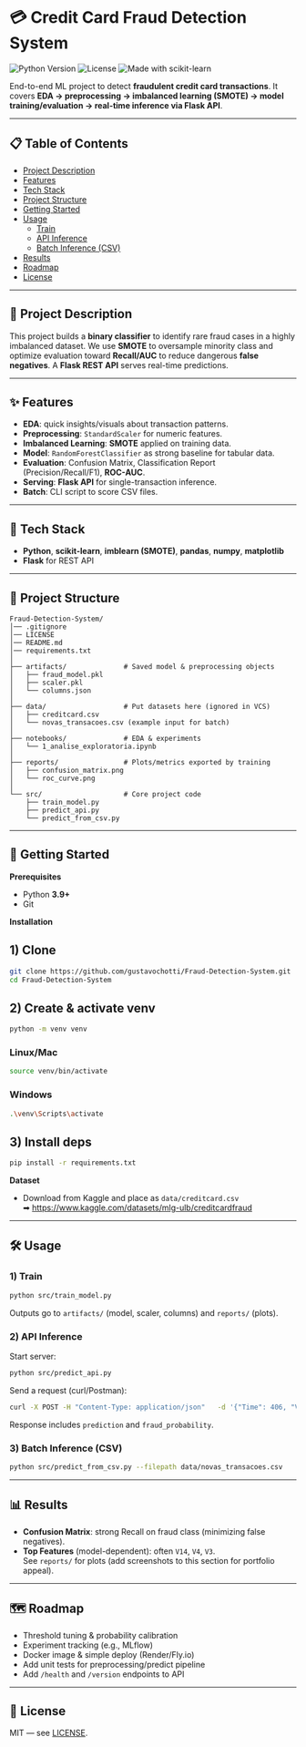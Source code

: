 # 💳 Credit Card Fraud Detection System

![Python Version](https://img.shields.io/badge/python-3.9+-blue.svg)
![License](https://img.shields.io/badge/license-MIT-green.svg)
![Made with scikit-learn](https://img.shields.io/badge/ML-sklearn-informational)

End-to-end ML project to detect **fraudulent credit card transactions**. It covers **EDA → preprocessing → imbalanced learning (SMOTE) → model training/evaluation → real-time inference via Flask API**.

---

## 📋 Table of Contents
- [Project Description](#-project-description)
- [Features](#-features)
- [Tech Stack](#-tech-stack)
- [Project Structure](#-project-structure)
- [Getting Started](#-getting-started)
- [Usage](#-usage)
  - [Train](#1-train)
  - [API Inference](#2-api-inference)
  - [Batch Inference (CSV)](#3-batch-inference-csv)
- [Results](#-results)
- [Roadmap](#-roadmap)
- [License](#-license)

---

## 📝 Project Description
This project builds a **binary classifier** to identify rare fraud cases in a highly imbalanced dataset. We use **SMOTE** to oversample minority class and optimize evaluation toward **Recall/AUC** to reduce dangerous **false negatives**. A **Flask REST API** serves real-time predictions.

---

## ✨ Features
- **EDA**: quick insights/visuals about transaction patterns.  
- **Preprocessing**: `StandardScaler` for numeric features.  
- **Imbalanced Learning**: **SMOTE** applied on training data.  
- **Model**: `RandomForestClassifier` as strong baseline for tabular data.  
- **Evaluation**: Confusion Matrix, Classification Report (Precision/Recall/F1), **ROC-AUC**.  
- **Serving**: **Flask API** for single-transaction inference.  
- **Batch**: CLI script to score CSV files.

---

## 🧰 Tech Stack
- **Python**, **scikit-learn**, **imblearn (SMOTE)**, **pandas**, **numpy**, **matplotlib**
- **Flask** for REST API

---

## 📁 Project Structure
```
Fraud-Detection-System/
│── .gitignore
│── LICENSE
│── README.md
│── requirements.txt
│
├── artifacts/              # Saved model & preprocessing objects
│   ├── fraud_model.pkl
│   ├── scaler.pkl
│   └── columns.json
│
├── data/                   # Put datasets here (ignored in VCS)
│   ├── creditcard.csv
│   └── novas_transacoes.csv (example input for batch)
│
├── notebooks/              # EDA & experiments
│   └── 1_analise_exploratoria.ipynb
│
├── reports/                # Plots/metrics exported by training
│   ├── confusion_matrix.png
│   └── roc_curve.png
│
└── src/                    # Core project code
    ├── train_model.py
    ├── predict_api.py
    └── predict_from_csv.py
```

---

## 🚀 Getting Started

**Prerequisites**
- Python **3.9+**
- Git

**Installation**
## 1) Clone
```bash
git clone https://github.com/gustavochotti/Fraud-Detection-System.git
cd Fraud-Detection-System
```

## 2) Create & activate venv
```bash
python -m venv venv
```
### Linux/Mac
```bash
source venv/bin/activate
```
### Windows
```bash
.\venv\Scripts\activate
```
## 3) Install deps
```bash
pip install -r requirements.txt
```

**Dataset**
- Download from Kaggle and place as `data/creditcard.csv`  
  ➡ https://www.kaggle.com/datasets/mlg-ulb/creditcardfraud

---

## 🛠️ Usage

### 1) Train
```bash
python src/train_model.py
```
Outputs go to `artifacts/` (model, scaler, columns) and `reports/` (plots).

### 2) API Inference
Start server:
```bash
python src/predict_api.py
```
Send a request (curl/Postman):
```bash
curl -X POST -H "Content-Type: application/json"   -d '{"Time": 406, "V1": -2.31, "V2": 1.95, "V3": -1.61, "V4": 3.99, "V14": -4.28, "Amount": 0.0}'   http://127.0.0.1:5000/predict
```
Response includes `prediction` and `fraud_probability`.

### 3) Batch Inference (CSV)
```bash
python src/predict_from_csv.py --filepath data/novas_transacoes.csv
```

---

## 📊 Results
- **Confusion Matrix**: strong Recall on fraud class (minimizing false negatives).  
- **Top Features** (model-dependent): often `V14`, `V4`, `V3`.  
See `reports/` for plots (add screenshots to this section for portfolio appeal).

---

## 🗺️ Roadmap
- Threshold tuning & probability calibration
- Experiment tracking (e.g., MLflow)
- Docker image & simple deploy (Render/Fly.io)
- Add unit tests for preprocessing/predict pipeline
- Add `/health` and `/version` endpoints to API

---

## 📄 License
MIT — see [LICENSE](LICENSE).
